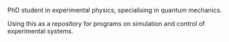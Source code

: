 PhD student in experimental physics, specialising in quantum mechanics.

Using this as a repository for programs on simulation and control of experimental systems. 

<!---
photon1064/photon1064 is a ✨ special ✨ repository because its `README.md` (this file) appears on your GitHub profile.
You can click the Preview link to take a look at your changes.
--->
